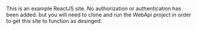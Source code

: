 This is an example ReactJS site. No authorization or authentication has been added. but you will need to clone and run the WebApi project in order to get this site to function as desinged.
